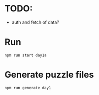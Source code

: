# TODO:
- auth and fetch of data?

# Run
```
npm run start day1a
```

# Generate puzzle files
```
npm run generate day1
```